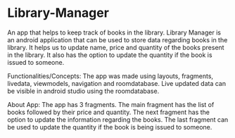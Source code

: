 # Library-Manager

An app that helps to keep track of books in the library.
Library Manager is an android application that can be used to store data regarding books in the library. It helps us to update name, price and quantity of the books present in the library. It also has the option to update the quantity if the book is issued to someone.


Functionalities/Concepts:
The app was made using layouts, fragments, livedata, viewmodels, navigation and roomdatabase. 
Live updated data can be visible in android studio using the roomdatabase.

About App: The app has 3 fragments. 
The main fragment has the list of books followed by their price and quantity. 
The next fragment has the option to update the information regarding the books.
The last fragment can be used to update the quantity if the book is being issued to someone.
